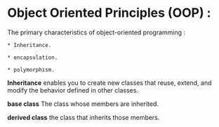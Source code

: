 # Object Oriented Principles (OOP) :
 The primary characteristics of object-oriented programming :
 
    * Inheritance.
    
    * encapsulation.
    
    * polymorphism.
    
**Inheritance** enables you to create new classes that reuse, extend, and modify the behavior defined in other classes.

**base class** The class whose members are inherited.

**derived class** the class that inherits those members.


    
